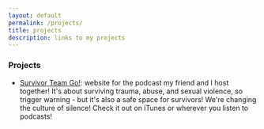 ```yaml
---
layout: default
permalink: /projects/
title: projects
description: links to my projects
---
```


### Projects

+ [Survivor Team Go!](https://survivorteamgo.github.io//): website for the podcast my friend and I host together! It's about surviving trauma, abuse, and sexual violence, so trigger warning - but it's also a safe space for survivors! We're changing the culture of silence! Check it out on iTunes or wherever you listen to podcasts!